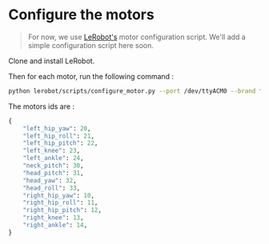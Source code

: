 # Configure the motors

> For now, we use [LeRobot's](https://github.com/huggingface/lerobot) motor configuration script. We'll add a simple configuration script here soon.

Clone and install LeRobot.

Then for each motor, run the following command : 

```bash
python lerobot/scripts/configure_motor.py --port /dev/ttyACM0 --brand feetech --model sts3215 --baudrate 1000000 --ID <ID>
```

The motors ids are : 

```python
{
    "left_hip_yaw": 20,
    "left_hip_roll": 21,
    "left_hip_pitch": 22,
    "left_knee": 23,
    "left_ankle": 24,
    "neck_pitch": 30,
    "head_pitch": 31,
    "head_yaw": 32,
    "head_roll": 33,
    "right_hip_yaw": 10,
    "right_hip_roll": 11,
    "right_hip_pitch": 12,
    "right_knee": 13,
    "right_ankle": 14,
}
```